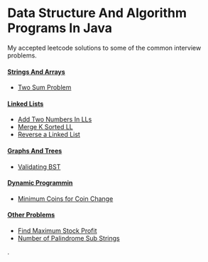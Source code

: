 # Data Structure And Algorithm Programs In Java

My accepted leetcode solutions to some of the common interview problems.

#### [Strings And Arrays](src/stringsandarrays)
- [Two Sum Problem](src/stringsandarrays/TwoSum.java)

#### [Linked Lists](src/linkedlists)
- [Add Two Numbers In LLs](src/linkedlists/AddTwoNumbers.java)
- [Merge K Sorted LL](src/linkedlists/MergeKSortedLists.java)
- [Reverse a Linked List](src/linkedlists/ReverseLL.java)

#### [Graphs And Trees](src/graphsandtrees)
- [Validating BST](src/graphsandtrees/ValidateBST.java)

#### [Dynamic Programmin](src/dynamicprogramming)
- [Minimum Coins for Coin Change](src/dynamicprogramming/MinCoins.java)

#### [Other Problems](src/other)
- [Find Maximum Stock Profit](src/other/BuyAndSellStock.java)
- [Number of Palindrome Sub Strings](src/other/PalindromeSubStrings.java)

.